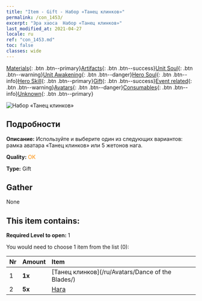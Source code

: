 ```yaml
---
title: "Item - Gift - Набор «Танец клинков»"
permalink: /con_1453/
excerpt: "Эра хаоса  Набор «Танец клинков»"
last_modified_at: 2021-04-27
locale: ru
ref: "con_1453.md"
toc: false
classes: wide
---
```

 [Materials](/ItemsRU/){: .btn .btn--primary}[Artifacts](/ItemsRU/Artifacts/){: .btn .btn--success}[Unit Soul](/ItemsRU/UnitSoul/){: .btn .btn--warning}[Unit Awakening](/ItemsRU/UnitAwakening/){: .btn .btn--danger}[Hero Soul](/ItemsRU/HeroSoul/){: .btn .btn--info}[Hero Skill](/ItemsRU/HeroSkill/){: .btn .btn--primary}[Gift](/ItemsRU/Gift/){: .btn .btn--success}[Event related](/ItemsRU/Events/){: .btn .btn--warning}[Avatars](/ItemsRU/Avatars/){: .btn .btn--danger}[Consumables](/ItemsRU/Consumables/){: .btn .btn--info}[Unknown](/ItemsRU/Unknown/){: .btn .btn--primary}

 ![Набор «Танец клинков»](/images/t/i_907067.png)

## Подробности
 **Описание:** Используйте и выберите один из следующих вариантов: рамка аватара «Танец клинков» или 5 жетонов нага.

 **Quality:** <span style="color: #FF8C00">OK</span>

 **Type:** Gift

## Gather

  None

## This item contains:

 **Required Level to open:** 1

 You would need to choose 1 item from the list (0):

  | Nr | Amount |     Item    |
  |:---|:-------|:------------|
  | 1 |  **1x** | [Танец клинков](/ru/Avatars/Dance of the Blades/) |  | 
  | 2 |  **5x** | [Нага](/ItemsRU/unt_240/) |  | 
